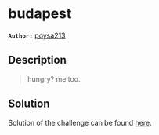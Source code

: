 # budapest

**`Author:`** [poysa213](https://poysa213.vercel.app)

## Description

> hungry? me too. 




  





## Solution
Solution of the challenge can be found [here](solution/).
